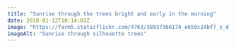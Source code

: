 ```yaml
---
title: "Sunrise through the trees bright and early in the morning"
date: 2018-01-12T10:14:03Z
image: "https://farm5.staticflickr.com/4763/38937366174_e659c24bf7_z_d.jpg"
imageAlt: "Sunrise through silhouette trees"
---
```

